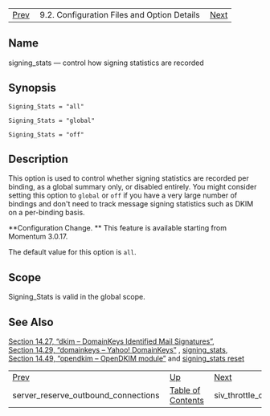 |     |     |     |
| --- | --- | --- |
| [Prev](conf.ref.server_reserve_outbound_connections)  | 9.2. Configuration Files and Option Details |  [Next](conf.ref.siv_throttle_cache_size.php) |

<a name="conf.ref.signing_stats"></a>
## Name

signing_stats — control how signing statistics are recorded

## Synopsis

`Signing_Stats = "all"`

`Signing_Stats = "global"`

`Signing_Stats = "off"`

<a name="idp11737312"></a>
## Description

This option is used to control whether signing statistics are recorded per binding, as a global summary only, or disabled entirely. You might consider setting this option to `global` or `off` if you have a very large number of bindings and don't need to track message signing statistics such as DKIM on a per-binding basis.

**Configuration Change. ** This feature is available starting from Momentum 3.0.17.

The default value for this option is `all`.

<a name="idp11744064"></a>
## Scope

Signing_Stats is valid in the global scope.

<a name="idp11745696"></a>
## See Also

[Section 14.27, “dkim – DomainKeys Identified Mail Signatures”](modules.dkim "14.27. dkim – DomainKeys Identified Mail Signatures"), [Section 14.29, “domainkeys – Yahoo! DomainKeys”](modules.domainkeys.php "14.29. domainkeys – Yahoo! DomainKeys") , [signing_stats](console_commands.signing_stats.php "signing_stats"), [Section 14.49, “opendkim – OpenDKIM module”](modules.opendkim.php "14.49. opendkim – OpenDKIM module") and [signing_stats reset](console_commands.signing_stats_reset.php "signing_stats reset")

|     |     |     |
| --- | --- | --- |
| [Prev](conf.ref.server_reserve_outbound_connections)  | [Up](conf.ref.files.php) |  [Next](conf.ref.siv_throttle_cache_size.php) |
| server_reserve_outbound_connections  | [Table of Contents](index) |  siv_throttle_cache_size |
